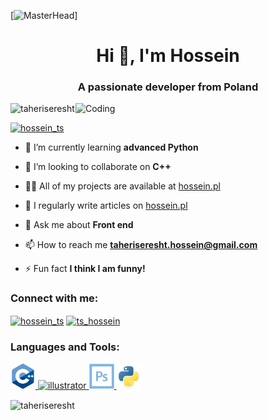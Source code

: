 [![MasterHead](https://gfycat.com/remarkablesnappyfallowdeer)]
<h1 align="center">Hi 👋, I'm Hossein</h1>
<h3 align="center">A passionate developer from Poland</h3>
<img align="right" alt="Coding" width="400" src="https://media.giphy.com/media/qgQUggAC3Pfv687qPC/giphy.gif">


<p align="left"> <img src="https://komarev.com/ghpvc/?username=taheriseresht&label=Profile%20views&color=0e75b6&style=flat" alt="taheriseresht" /> </p>

<p align="left"> <a href="https://twitter.com/hossein_ts" target="blank"><img src="https://img.shields.io/twitter/follow/hossein_ts?logo=twitter&style=for-the-badge" alt="hossein_ts" /></a> </p>

- 🌱 I’m currently learning **advanced Python**

- 👯 I’m looking to collaborate on **C++**

- 👨‍💻 All of my projects are available at [hossein.pl](hossein.pl)

- 📝 I regularly write articles on [hossein.pl](hossein.pl)

- 💬 Ask me about **Front end**

- 📫 How to reach me **taheriseresht.hossein@gmail.com**

- ⚡ Fun fact **I think I am funny!**

<h3 align="left">Connect with me:</h3>
<p align="left">
<a href="https://twitter.com/hossein_ts" target="blank"><img align="center" src="https://raw.githubusercontent.com/rahuldkjain/github-profile-readme-generator/master/src/images/icons/Social/twitter.svg" alt="hossein_ts" height="30" width="40" /></a>
<a href="https://instagram.com/ts_hossein" target="blank"><img align="center" src="https://raw.githubusercontent.com/rahuldkjain/github-profile-readme-generator/master/src/images/icons/Social/instagram.svg" alt="ts_hossein" height="30" width="40" /></a>
</p>

<h3 align="left">Languages and Tools:</h3>
<p align="left"> <a href="https://www.w3schools.com/cpp/" target="_blank" rel="noreferrer"> <img src="https://raw.githubusercontent.com/devicons/devicon/master/icons/cplusplus/cplusplus-original.svg" alt="cplusplus" width="40" height="40"/> </a> <a href="https://www.adobe.com/in/products/illustrator.html" target="_blank" rel="noreferrer"> <img src="https://www.vectorlogo.zone/logos/adobe_illustrator/adobe_illustrator-icon.svg" alt="illustrator" width="40" height="40"/> </a> <a href="https://www.photoshop.com/en" target="_blank" rel="noreferrer"> <img src="https://raw.githubusercontent.com/devicons/devicon/master/icons/photoshop/photoshop-line.svg" alt="photoshop" width="40" height="40"/> </a> <a href="https://www.python.org" target="_blank" rel="noreferrer"> <img src="https://raw.githubusercontent.com/devicons/devicon/master/icons/python/python-original.svg" alt="python" width="40" height="40"/> </a> </p>

<p><img align="center" src="https://github-readme-stats.vercel.app/api/top-langs?username=taheriseresht&show_icons=true&locale=en&layout=compact" alt="taheriseresht" /></p>
